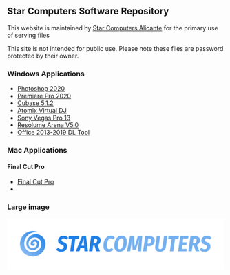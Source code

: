 ## Star Computers Software Repository

This website is maintained by [Star Computers Alicante](https://starcomputers.es) for the primary use of serving files

This site is not intended for public use. Please note these files are password protected by their owner.

### Windows Applications

- [Photoshop 2020](https://thinfi.com/mdid)
- [Premiere Pro 2020](https://thinfi.com/mdif)
- [Cubase 5.1.2](https://thinfi.com/mdi7)
- [Atomix Virtual DJ](https://thinfi.com/mdij)
- [Sony Vegas Pro 13](https://thinfi.com/mdik)
- [Resolume Arena V5.0](https://thinfi.com/mdiv)
- [Office 2013-2019 DL Tool](https://thinfi.com/mdix)

### Mac Applications

#### Final Cut Pro 
  - [Final Cut Pro](https://thinfi.com/mdid)
  - 




### Large image

![Branching](https://github.com/palmer474/File-Server/blob/master/Original.png)
